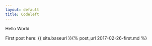 ```yaml
---
layout: default
title: Codeleft
---
```


Hello World

First post here: {{ site.baseurl }}{% post_url 2017-02-26-first.md %}
